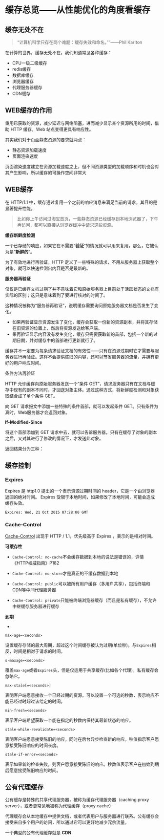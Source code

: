 # 缓存总览——从性能优化的角度看缓存





## 缓存无处不在

> “计算机科学只存在两个难题：缓存失效和命名。””——Phil KarIton



在计算的世界，缓存无处不在，我们知道常见各种缓存：

- CPU一级二级缓存
- redis缓存
- 数据库缓存
- 浏览器缓存
- 代理服务器缓存
- CDN缓存



## WEB缓存的作用



重用已获取的资源，减少延迟与网络阻塞，进而减少显示某个资源所用的时间，借助 HTTP 缓存，Web 站点变得更具有响应性。

其实我们对于页面静态资源的要求就两点：

- 静态资源加载速度
- 页面渲染速度

页面渲染速度建立在资源加载速度之上，但不同资源类型的加载顺序和时机也会对其产生影响，所以缓存的可操作空间非常大







## WEB缓存



在 HTTP/1.1 中，缓存通过复用一个之前的响应消息来满足当前的请求，其目的是显著提升性能。

> 比如你上午访问过淘宝首页，一些静态资源已经缓存到本地浏览器了，下午再访问，都可以直接从浏览器缓冲中请求这些资源。





**缓存新鲜度检测**

一个已存储的响应，如果它在不需要“**验证**”的情况就可以用来复用，那么，它被认为是“**新鲜的**”。

为了有效地进行再验证，HTTP 定义了一些特殊的请求，不用从服务器上获取整个对象，就可以快速检测出内容是否是最新的。



**服务器再验证**

仅仅是已缓存文档过期了并不意味着它和原始服务器上目前处于活跃状态的文档有实际的区别；这只是意味着到了要进行核对的时间了。

这种情况被称为“服务器再验证”，说明缓存需要询问原始服务器文档是否发生了变化。



- 如果再验证显示资源发生了变化，缓存会获取一份新的资源副本，并将其存储在旧资源的位置上，然后将资源发送给客户端。
- 果再验证显示内容没有发生变化，缓存只需要获取新的首部，包括一个新的过期日期，并对缓存中的首部进行更新就行了。



缓存并不一定要为每条请求验证文档的有效性——只有在资源过期时它才需要与服务器进行再验证。这样不会提供陈旧的内容，还可以节省服务器的流量，并拥有更好的用户响应时间。





条件方法再验证



HTTP 允许缓存向原始服务器发送一个“条件 GET”，请求服务器只有在文档与缓存中现有的副本不同时，才回送对象主体。通过这种方式，将新鲜度检测和对象获取结合成了单个条件 GET。

向 GET 请求报文中添加一些特殊的条件首部，就可以发起条件 GET。只有条件为真时，Web服务器才会返回对象。

 **If-Modified-Since** 

将这个首部添加到 GET 请求中去，就可以告诉服务器，只有在缓存了对象的副本之后，又对其进行了修改的情况下，才发送此对象。



返回结果分为三种：



## 缓存控制



### Expires

Expires 是 http1.0 提出的一个表示资源过期时间的 header，它是一个由浏览器返回的绝对时间。
Expires 受限于本地时间，如果修改了本地时间，可能会造成缓存失效。

```http
Expires: Wed, 21 Oct 2015 07:28:00 GMT
```







### Cache-Control

[Cache-Control](https://developer.mozilla.org/zh-CN/docs/Web/HTTP/Headers/Cache-Control) 出现于 HTTP / 1.1，优先级高于 Expires ，表示的是相对时间。



**可缓存性**

- `Cache-Control: no-cache`不会缓存数据到本地的说法是错误的，详情《HTTP权威指南》P182
- `Cache-Control: no-store`才是真正的不缓存数据到本地

- `Cache-Control: public`可以被所有用户缓存（多用户共享），包括终端和CDN等中间代理服务器
- `Cache-Control: private`只能被终端浏览器缓存（而且是私有缓存），不允许中继缓存服务器进行缓存



**到期**

- 

```http
max-age=<seconds>
```

设置缓存存储的最大周期，超过这个时间缓存被认为过期(单位秒)。与`Expires`相反，时间是相对于请求的时间。

```http
s-maxage=<seconds>
```

覆盖`max-age`或者`Expires`头，但是仅适用于共享缓存(比如各个代理)，私有缓存会忽略它。

```http
max-stale[=<seconds>]
```

表明客户端愿意接收一个已经过期的资源。可以设置一个可选的秒数，表示响应不能已经过时超过该给定的时间。

```http
min-fresh=<seconds>
```

表示客户端希望获取一个能在指定的秒数内保持其最新状态的响应。

```
stale-while-revalidate=<seconds>
```

表明客户端愿意接受陈旧的响应，同时在后台异步检查新的响应。秒值指示客户愿意接受陈旧响应的时间长度。

```
stale-if-error=<seconds>
```

表示如果新的检查失败，则客户愿意接受陈旧的响应。秒数值表示客户在初始到期后愿意接受陈旧响应的时间。





## 公有代理缓存



公有缓存是特殊的共享代理服务器，被称为缓存代理服务器（caching proxy server），或者更常见地被称为代理缓存（proxy cache）

代理缓存会从本地缓存中提供文档，或者代表用户与服务器进行联系。公有缓存会接受来自多个用户的访问，所以通过它可以更好地减少冗余流量。

一个典型的公有代理缓存就是 **CDN** 